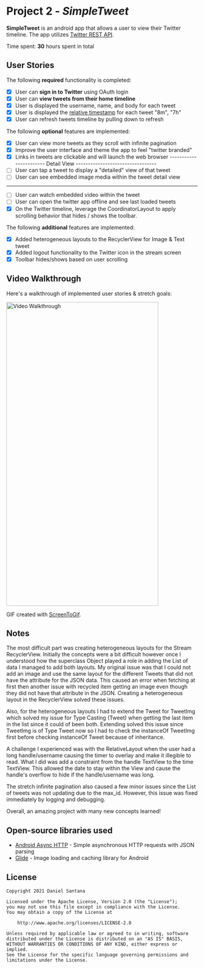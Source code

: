 # Project 2 - *SimpleTweet*

**SimpleTweet** is an android app that allows a user to view their Twitter timeline. The app utilizes [Twitter REST API](https://dev.twitter.com/rest/public).

Time spent: **30** hours spent in total

## User Stories

The following **required** functionality is completed:

- [x] User can **sign in to Twitter** using OAuth login
- [x]	User can **view tweets from their home timeline**
  - [x] User is displayed the username, name, and body for each tweet
  - [x] User is displayed the [relative timestamp](https://gist.github.com/nesquena/f786232f5ef72f6e10a7) for each tweet "8m", "7h"
- [x] User can refresh tweets timeline by pulling down to refresh

The following **optional** features are implemented:

- [x] User can view more tweets as they scroll with infinite pagination
- [x] Improve the user interface and theme the app to feel "twitter branded"
- [x] Links in tweets are clickable and will launch the web browser
----------------------- Detail View ---------------------------------
- [ ] User can tap a tweet to display a "detailed" view of that tweet
- [ ] User can see embedded image media within the tweet detail view
---------------------------------------------------------------------
- [ ] User can watch embedded video within the tweet
- [ ] User can open the twitter app offline and see last loaded tweets
- [x] On the Twitter timeline, leverage the CoordinatorLayout to apply scrolling behavior that hides / shows the toolbar.

The following **additional** features are implemented:

- [x] Added heterogeneous layouts to the RecyclerView for Image & Text tweet
- [x] Added logout functionality to the Twitter icon in the stream screen
- [x] Toolbar hides/shows based on user scrolling

## Video Walkthrough

Here's a walkthrough of implemented user stories & stretch goals:

<img src='portrait_simpletweet.gif' title='Video Walkthrough' width="400" height="800" alt='Video Walkthrough' />

GIF created with [ScreenToGif](https://www.screentogif.com/).

## Notes

The most difficult part was creating heterogeneous layouts for the Stream RecyclerView. Initially
the concepts were a bit difficult however once I understood how the superclass Object played a role in 
adding the List of data I managed to add both layouts. My original issue was that I could not add an image and use the 
same layout for the different Tweets that did not have the attribute for the JSON data. This caused
an error when fetching at first then another issue with recycled item getting an image even though
they did not have that attribute in the JSON. Creating a heterogeneous layout in the RecyclerView
solved these issues.

Also, for the heterogeneous layouts I had to extend the Tweet for TweetImg which solved my issue
for Type Casting (Tweet) when getting the last item in the list since it could of been both. Extending
solved this issue since TweetImg is of Type Tweet now so I had to check the instanceOf TweetImg
first before checking instanceOf Tweet because of inheritance.

A challenge I experienced was with the RelativeLayout when the user had a long handle/username
causing the timer to overlay and make it illegible to read. What I did was add a constraint
from the handle TextView to the time TextView. This allowed the date to stay within the View
and cause the handle's overflow to hide if the handle/username was long.

The stretch infinite pagination also caused a few minor issues since the List of tweets was
not updating due to the max_id. However, this issue was fixed immediately by logging and debugging.

Overall, an amazing project with many new concepts learned!

## Open-source libraries used

- [Android Async HTTP](https://github.com/codepath/CPAsyncHttpClient) - Simple asynchronous HTTP requests with JSON parsing
- [Glide](https://github.com/bumptech/glide) - Image loading and caching library for Android

## License

    Copyright 2021 Daniel Santana

    Licensed under the Apache License, Version 2.0 (the "License");
    you may not use this file except in compliance with the License.
    You may obtain a copy of the License at

        http://www.apache.org/licenses/LICENSE-2.0

    Unless required by applicable law or agreed to in writing, software
    distributed under the License is distributed on an "AS IS" BASIS,
    WITHOUT WARRANTIES OR CONDITIONS OF ANY KIND, either express or implied.
    See the License for the specific language governing permissions and
    limitations under the License.
